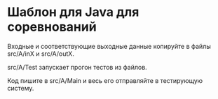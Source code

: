 # Шаблон для Java для соревнований  
  
Входные и соответствующие выходные данные копируйте в файлы src/A/inX и src/A/outX.  

src/A/Test запускает прогон тестов из файлов.  

Код пишите в src/A/Main и весь его отправляйте в тестирующую систему.